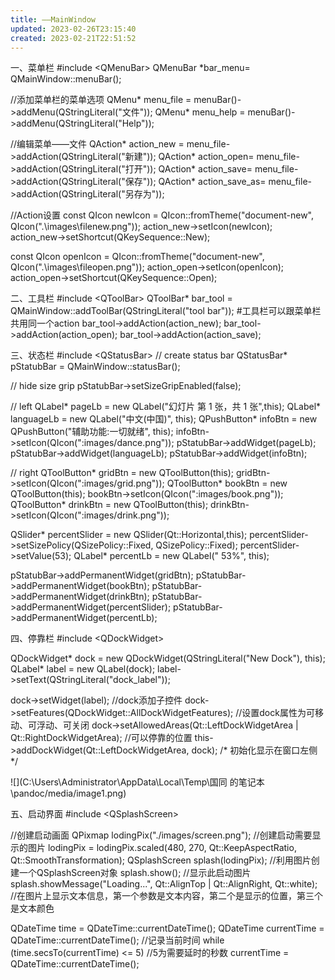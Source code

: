 ```yaml
---
title: ——MainWindow
updated: 2023-02-26T23:15:40
created: 2023-02-21T22:51:52
---
```


一、菜单栏
\#include \<QMenuBar\>
QMenuBar \*bar_menu= QMainWindow::menuBar();

//添加菜单栏的菜单选项
QMenu\* menu_file = menuBar()-\>addMenu(QStringLiteral("文件"));
QMenu\* menu_help = menuBar()-\>addMenu(QStringLiteral("Help"));

//编辑菜单——文件
QAction\* action_new = menu_file-\>addAction(QStringLiteral("新建"));
QAction\* action_open= menu_file-\>addAction(QStringLiteral("打开"));
QAction\* action_save= menu_file-\>addAction(QStringLiteral("保存"));
QAction\* action_save_as= menu_file-\>addAction(QStringLiteral("另存为"));

//Action设置
const QIcon newIcon = QIcon::fromTheme("document-new", QIcon(".\\images\\filenew.png"));
action_new-\>setIcon(newIcon);
action_new-\>setShortcut(QKeySequence::New);

const QIcon openIcon = QIcon::fromTheme("document-new", QIcon(".\\images\\fileopen.png"));
action_open-\>setIcon(openIcon);
action_open-\>setShortcut(QKeySequence::Open);

二、工具栏
\#include \<QToolBar\>
QToolBar\* bar_tool = QMainWindow::addToolBar(QStringLiteral("tool bar"));
\#工具栏可以跟菜单栏共用同一个action
bar_tool-\>addAction(action_new);
bar_tool-\>addAction(action_open);
bar_tool-\>addAction(action_save);

三、状态栏
\#include \<QStatusBar\>
// create status bar
QStatusBar\* pStatubBar = QMainWindow::statusBar();

// hide size grip
pStatubBar-\>setSizeGripEnabled(false);

// left
QLabel\* pageLb = new QLabel("幻灯片 第 1 张，共 1 张",this);
QLabel\* languageLb = new QLabel("中文(中国)", this);
QPushButton\* infoBtn = new QPushButton("辅助功能:一切就绪", this);
infoBtn-\>setIcon(QIcon(":images/dance.png"));
pStatubBar-\>addWidget(pageLb);
pStatubBar-\>addWidget(languageLb);
pStatubBar-\>addWidget(infoBtn);

// right
QToolButton\* gridBtn = new QToolButton(this);
gridBtn-\>setIcon(QIcon(":images/grid.png"));
QToolButton\* bookBtn = new QToolButton(this);
bookBtn-\>setIcon(QIcon(":images/book.png"));
QToolButton\* drinkBtn = new QToolButton(this);
drinkBtn-\>setIcon(QIcon(":images/drink.png"));

QSlider\* percentSlider = new QSlider(Qt::Horizontal,this);
percentSlider-\>setSizePolicy(QSizePolicy::Fixed, QSizePolicy::Fixed);
percentSlider-\>setValue(53);
QLabel\* percentLb = new QLabel(" 53%", this);

pStatubBar-\>addPermanentWidget(gridBtn);
pStatubBar-\>addPermanentWidget(bookBtn);
pStatubBar-\>addPermanentWidget(drinkBtn);
pStatubBar-\>addPermanentWidget(percentSlider);
pStatubBar-\>addPermanentWidget(percentLb);

四、停靠栏
\#include \<QDockWidget\>

QDockWidget\* dock = new QDockWidget(QStringLiteral("New Dock"), this);
QLabel\* label = new QLabel(dock);
label-\>setText(QStringLiteral("dock_label"));

dock-\>setWidget(label); //dock添加子控件
dock-\>setFeatures(QDockWidget::AllDockWidgetFeatures); //设置dock属性为可移动、可浮动、可关闭
dock-\>setAllowedAreas(Qt::LeftDockWidgetArea \| Qt::RightDockWidgetArea); //可以停靠的位置
this-\>addDockWidget(Qt::LeftDockWidgetArea, dock); /\* 初始化显示在窗口左侧 \*/

![](C:\Users\Administrator\AppData\Local\Temp\国同 的笔记本\pandoc/media/image1.png)

五、启动界面
\#include \<QSplashScreen\>

//创建启动画面
QPixmap lodingPix("./images/screen.png"); //创建启动需要显示的图片
lodingPix = lodingPix.scaled(480, 270, Qt::KeepAspectRatio, Qt::SmoothTransformation);
QSplashScreen splash(lodingPix); //利用图片创建一个QSplashScreen对象
splash.show(); //显示此启动图片
splash.showMessage("Loading...", Qt::AlignTop \| Qt::AlignRight, Qt::white); //在图片上显示文本信息，第一个参数是文本内容，第二个是显示的位置，第三个是文本颜色

QDateTime time = QDateTime::currentDateTime();
QDateTime currentTime = QDateTime::currentDateTime(); //记录当前时间
while (time.secsTo(currentTime) \<= 5) //5为需要延时的秒数
currentTime = QDateTime::currentDateTime();
